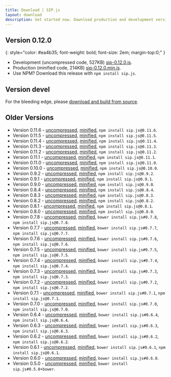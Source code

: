 ```yaml
---
title: Download | SIP.js
layout: download
description: Get started now. Download production and development versions of the SIP.js library.
---
```


## Version 0.12.0
{: style="color: #ea4b35; font-weight: bold; font-size: 2em; margin-top:0;" }

* Development (uncompressed code, 527KB) <a href="/download/sip-0.12.0.js" download="sip-0.12.0.js">sip-0.12.0.js</a>.
* Production (minified code, 214KB) <a href="/download/sip-0.12.0.min.js" download="sip-0.12.0.min.js">sip-0.12.0.min.js</a>.
* Use NPM? Download this release with `npm install sip.js`.

## Version devel

For the bleeding edge, please [download and build from source](//github.com/onsip/SIP.js).

## Older Versions
* Version 0.11.6 - <a href="/download/sip-0.11.6.js" download="sip-0.11.6.js">uncompressed</a>, <a href="/download/sip-0.11.6.min.js" download="sip-0.11.6.min.js">minified</a>, `npm install sip.js@0.11.6`.
* Version 0.11.5 - <a href="/download/sip-0.11.5.js" download="sip-0.11.5.js">uncompressed</a>, <a href="/download/sip-0.11.5.min.js" download="sip-0.11.5.min.js">minified</a>, `npm install sip.js@0.11.5`.
* Version 0.11.4 - <a href="/download/sip-0.11.4.js" download="sip-0.11.4.js">uncompressed</a>, <a href="/download/sip-0.11.4.min.js" download="sip-0.11.4.min.js">minified</a>, `npm install sip.js@0.11.4`.
* Version 0.11.3 - <a href="/download/sip-0.11.3.js" download="sip-0.11.3.js">uncompressed</a>, <a href="/download/sip-0.11.3.min.js" download="sip-0.11.3.min.js">minified</a>, `npm install sip.js@0.11.3`.
* Version 0.11.2 - <a href="/download/sip-0.11.2.js" download="sip-0.11.2.js">uncompressed</a>, <a href="/download/sip-0.11.2.min.js" download="sip-0.11.2.min.js">minified</a>, `npm install sip.js@0.11.2`.
* Version 0.11.1 - <a href="/download/sip-0.11.1.js" download="sip-0.11.1.js">uncompressed</a>, <a href="/download/sip-0.11.1.min.js" download="sip-0.11.1.min.js">minified</a>, `npm install sip.js@0.11.1`.
* Version 0.11.0 - <a href="/download/sip-0.11.0.js" download="sip-0.11.0.js">uncompressed</a>, <a href="/download/sip-0.11.0.min.js" download="sip-0.11.0.min.js">minified</a>, `npm install sip.js@0.11.0`.
* Version 0.10.0 - <a href="/download/sip-0.10.0.js" download="sip-0.10.0.js">uncompressed</a>, <a href="/download/sip-0.10.0.min.js" download="sip-0.10.0.min.js">minified</a>, `npm install sip.js@0.10.0`.
* Version 0.9.2 - <a href="/download/sip-0.9.2.js" download="sip-0.9.2.js">uncompressed</a>, <a href="/download/sip-0.9.2.min.js" download="sip-0.9.2.min.js">minified</a>, `npm install sip.js@0.9.2`.
* Version 0.9.1 - <a href="/download/sip-0.9.1.js" download="sip-0.9.1.js">uncompressed</a>, <a href="/download/sip-0.9.1.min.js" download="sip-0.9.1.min.js">minified</a>, `npm install sip.js@0.9.1`.
* Version 0.9.0 - <a href="/download/sip-0.9.0.js" download="sip-0.9.0.js">uncompressed</a>, <a href="/download/sip-0.9.0.min.js" download="sip-0.9.0.min.js">minified</a>, `npm install sip.js@0.9.0`.
* Version 0.8.4 - <a href="/download/sip-0.8.4.js" download="sip-0.8.4.js">uncompressed</a>, <a href="/download/sip-0.8.4.min.js" download="sip-0.8.4.min.js">minified</a>, `npm install sip.js@0.8.4`.
* Version 0.8.3 - <a href="/download/sip-0.8.3.js" download="sip-0.8.3.js">uncompressed</a>, <a href="/download/sip-0.8.3.min.js" download="sip-0.8.3.min.js">minified</a>, `npm install sip.js@0.8.3`.
* Version 0.8.2 - <a href="/download/sip-0.8.2.js" download="sip-0.8.2.js">uncompressed</a>, <a href="/download/sip-0.8.2.min.js" download="sip-0.8.2.min.js">minified</a>, `npm install sip.js@0.8.2`.
* Version 0.8.1 - <a href="/download/sip-0.8.1.js" download="sip-0.8.1.js">uncompressed</a>, <a href="/download/sip-0.8.1.min.js" download="sip-0.8.1.min.js">minified</a>, `npm install sip.js@0.8.1`.
* Version 0.8.0 - <a href="/download/sip-0.8.0.js" download="sip-0.8.0.js">uncompressed</a>, <a href="/download/sip-0.8.0.min.js" download="sip-0.8.0.min.js">minified</a>, `npm install sip.js@0.8.0`.
* Version 0.7.8 - <a href="/download/sip-0.7.8.js" download="sip-0.7.8.js">uncompressed</a>, <a href="/download/sip-0.7.8.min.js" download="sip-0.7.8.min.js">minified</a>, `bower install sip.js#0.7.8`, `npm install sip.js@0.7.8`.
* Version 0.7.7 - <a href="/download/sip-0.7.7.js" download="sip-0.7.7.js">uncompressed</a>, <a href="/download/sip-0.7.7.min.js" download="sip-0.7.7.min.js">minified</a>, `bower install sip.js#0.7.7`, `npm install sip.js@0.7.7`.
* Version 0.7.6 - <a href="/download/sip-0.7.6.js" download="sip-0.7.6.js">uncompressed</a>, <a href="/download/sip-0.7.6.min.js" download="sip-0.7.6.min.js">minified</a>, `bower install sip.js#0.7.6`, `npm install sip.js@0.7.6`.
* Version 0.7.5 - <a href="/download/sip-0.7.5.js" download="sip-0.7.5.js">uncompressed</a>, <a href="/download/sip-0.7.5.min.js" download="sip-0.7.5.min.js">minified</a>, `bower install sip.js#0.7.5`, `npm install sip.js@0.7.5`.
* Version 0.7.4 - <a href="/download/sip-0.7.4.js" download="sip-0.7.4.js">uncompressed</a>, <a href="/download/sip-0.7.4.min.js" download="sip-0.7.4.min.js">minified</a>, `bower install sip.js#0.7.4`, `npm install sip.js@0.7.4`.
* Version 0.7.3 - <a href="/download/sip-0.7.3.js" download="sip-0.7.3.js">uncompressed</a>, <a href="/download/sip-0.7.3.min.js" download="sip-0.7.3.min.js">minified</a>, `bower install sip.js#0.7.3`, `npm install sip.js@0.7.3`.
* Version 0.7.2 - <a href="/download/sip-0.7.2.js" download="sip-0.7.2.js">uncompressed</a>, <a href="/download/sip-0.7.2.min.js" download="sip-0.7.2.min.js">minified</a>, `bower install sip.js#0.7.2`, `npm install sip.js@0.7.2`.
* Version 0.7.1 - <a href="/download/sip-0.7.1.js" download="sip-0.7.1.js">uncompressed</a>, <a href="/download/sip-0.7.1.min.js" download="sip-0.7.1.min.js">minified</a>, `bower install sip.js#0.7.1`, `npm install sip.js@0.7.1`.
* Version 0.7.0 - <a href="/download/sip-0.7.0.js" download="sip-0.7.0.js">uncompressed</a>, <a href="/download/sip-0.7.0.min.js" download="sip-0.7.0.min.js">minified</a>, `bower install sip.js#0.7.0`, `npm install sip.js@0.7.0`.
* Version 0.6.4 - <a href="/download/sip-0.6.4.js" download="sip-0.6.4.js">uncompressed</a>, <a href="/download/sip-0.6.4.min.js" download="sip-0.6.4.min.js">minified</a>, `bower install sip.js#0.6.4`, `npm install sip.js@0.6.4`.
* Version 0.6.3 - <a href="/download/sip-0.6.3.js" download="sip-0.6.3.js">uncompressed</a>, <a href="/download/sip-0.6.3.min.js" download="sip-0.6.3.min.js">minified</a>, `bower install sip.js#0.6.3`, `npm install sip.js@0.6.3`.
* Version 0.6.2 - <a href="/download/sip-0.6.2.js" download="sip-0.6.2.js">uncompressed</a>, <a href="/download/sip-0.6.2.min.js" download="sip-0.6.2.min.js">minified</a>, `bower install sip.js#0.6.2`, `npm install sip.js@0.6.2`.
* Version 0.6.1 - <a href="/download/sip-0.6.1.js" download="sip-0.6.1.js">uncompressed</a>, <a href="/download/sip-0.6.1.min.js" download="sip-0.6.1.min.js">minified</a>, `bower install sip.js#0.6.1`, `npm install sip.js@0.6.1`.
* Version 0.6.0 - <a href="/download/sip-0.6.0.js" download="sip-0.6.0.js">uncompressed</a>, <a href="/download/sip-0.6.0.min.js" download="sip-0.6.0.min.js">minified</a>, `bower install sip.js#0.6.0`.
* Version 0.5.0 - <a href="/download/sip-0.5.0.js" download="sip-0.5.0.js">uncompressed</a>, <a href="/download/sip-0.5.0.min.js" download="sip-0.5.0.min.js">minified</a>, `bower install sip.js#0.5.0+bower`.

